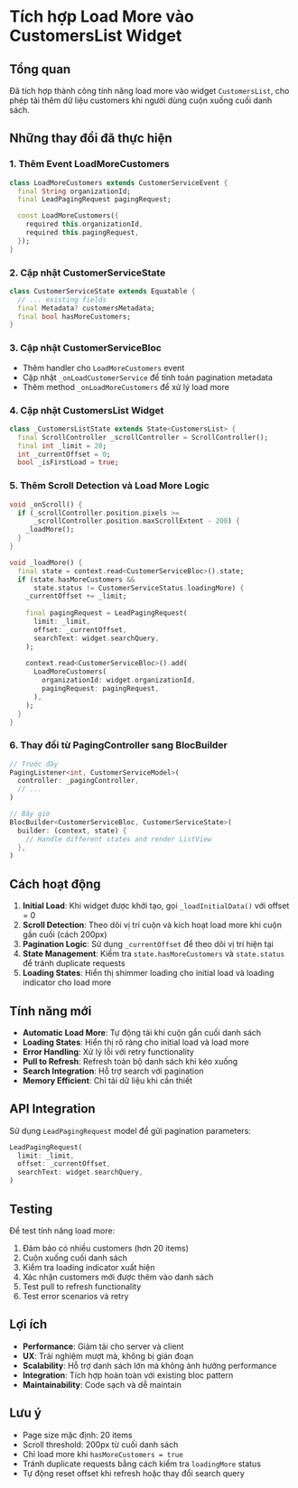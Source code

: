 # Tích hợp Load More vào CustomersList Widget

## Tổng quan
Đã tích hợp thành công tính năng load more vào widget `CustomersList`, cho phép tải thêm dữ liệu customers khi người dùng cuộn xuống cuối danh sách.

## Những thay đổi đã thực hiện

### 1. Thêm Event LoadMoreCustomers
```dart
class LoadMoreCustomers extends CustomerServiceEvent {
  final String organizationId;
  final LeadPagingRequest pagingRequest;

  const LoadMoreCustomers({
    required this.organizationId,
    required this.pagingRequest,
  });
}
```

### 2. Cập nhật CustomerServiceState
```dart
class CustomerServiceState extends Equatable {
  // ... existing fields
  final Metadata? customersMetadata;
  final bool hasMoreCustomers;
}
```

### 3. Cập nhật CustomerServiceBloc
- Thêm handler cho `LoadMoreCustomers` event
- Cập nhật `_onLoadCustomerService` để tính toán pagination metadata
- Thêm method `_onLoadMoreCustomers` để xử lý load more

### 4. Cập nhật CustomersList Widget
```dart
class _CustomersListState extends State<CustomersList> {
  final ScrollController _scrollController = ScrollController();
  final int _limit = 20;
  int _currentOffset = 0;
  bool _isFirstLoad = true;
```

### 5. Thêm Scroll Detection và Load More Logic
```dart
void _onScroll() {
  if (_scrollController.position.pixels >=
      _scrollController.position.maxScrollExtent - 200) {
    _loadMore();
  }
}

void _loadMore() {
  final state = context.read<CustomerServiceBloc>().state;
  if (state.hasMoreCustomers && 
      state.status != CustomerServiceStatus.loadingMore) {
    _currentOffset += _limit;
    
    final pagingRequest = LeadPagingRequest(
      limit: _limit,
      offset: _currentOffset,
      searchText: widget.searchQuery,
    );
    
    context.read<CustomerServiceBloc>().add(
      LoadMoreCustomers(
        organizationId: widget.organizationId,
        pagingRequest: pagingRequest,
      ),
    );
  }
}
```

### 6. Thay đổi từ PagingController sang BlocBuilder
```dart
// Trước đây
PagingListener<int, CustomerServiceModel>(
  controller: _pagingController,
  // ...
)

// Bây giờ
BlocBuilder<CustomerServiceBloc, CustomerServiceState>(
  builder: (context, state) {
    // Handle different states and render ListView
  },
)
```

## Cách hoạt động

1. **Initial Load**: Khi widget được khởi tạo, gọi `_loadInitialData()` với offset = 0
2. **Scroll Detection**: Theo dõi vị trí cuộn và kích hoạt load more khi cuộn gần cuối (cách 200px)
3. **Pagination Logic**: Sử dụng `_currentOffset` để theo dõi vị trí hiện tại
4. **State Management**: Kiểm tra `state.hasMoreCustomers` và `state.status` để tránh duplicate requests
5. **Loading States**: Hiển thị shimmer loading cho initial load và loading indicator cho load more

## Tính năng mới

- **Automatic Load More**: Tự động tải khi cuộn gần cuối danh sách
- **Loading States**: Hiển thị rõ ràng cho initial load và load more
- **Error Handling**: Xử lý lỗi với retry functionality
- **Pull to Refresh**: Refresh toàn bộ danh sách khi kéo xuống
- **Search Integration**: Hỗ trợ search với pagination
- **Memory Efficient**: Chỉ tải dữ liệu khi cần thiết

## API Integration

Sử dụng `LeadPagingRequest` model để gửi pagination parameters:
```dart
LeadPagingRequest(
  limit: _limit,
  offset: _currentOffset,
  searchText: widget.searchQuery,
)
```

## Testing

Để test tính năng load more:
1. Đảm bảo có nhiều customers (hơn 20 items)
2. Cuộn xuống cuối danh sách
3. Kiểm tra loading indicator xuất hiện
4. Xác nhận customers mới được thêm vào danh sách
5. Test pull to refresh functionality
6. Test error scenarios và retry

## Lợi ích

- **Performance**: Giảm tải cho server và client
- **UX**: Trải nghiệm mượt mà, không bị gián đoạn
- **Scalability**: Hỗ trợ danh sách lớn mà không ảnh hưởng performance
- **Integration**: Tích hợp hoàn toàn với existing bloc pattern
- **Maintainability**: Code sạch và dễ maintain

## Lưu ý

- Page size mặc định: 20 items
- Scroll threshold: 200px từ cuối danh sách
- Chỉ load more khi `hasMoreCustomers = true`
- Tránh duplicate requests bằng cách kiểm tra `loadingMore` status
- Tự động reset offset khi refresh hoặc thay đổi search query 